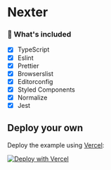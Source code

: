 # Nexter

### 🔧 What's included

- [x] TypeScript
- [x] Eslint
- [x] Prettier
- [x] Browserslist
- [x] Editorconfig
- [x] Styled Components
- [x] Normalize
- [x] Jest

## Deploy your own

Deploy the example using [Vercel](https://vercel.com):

[![Deploy with Vercel](https://vercel.com/button)](https://vercel.com/import/project?template=https://github.com/halafi/nexter)
